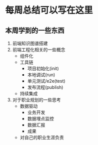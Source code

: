 # 每周总结可以写在这里
## 本周学到的一些东西
1. 前端知识图谱搭建
2. 前端工程化相关的一些概念
    - 组件化
    - 工具链
        - 项目初始化(init)
        - 本地调试(run)
        - 单元测试/e2e(test)
        - 发布流程(publish)
    - 持续集成
3. 对于职业规划的一些思考
    - 数据驱动
        - 业务开发
        - 数据埋点监控
        - 数据汇报
        - 成果
    - 对自己的职业生涯负责